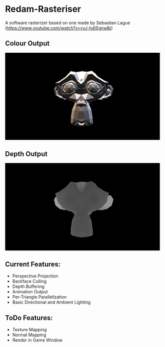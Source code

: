 # Redam-Rasteriser
A software rasterizer based on one made by Sebastian Lague (https://www.youtube.com/watch?v=yyJ-hdISgnw&t)
## Colour Output
![alt text](https://github.com/redisitic/Redam-Rasteriser/blob/master/gitImages/gitRender.gif)
## Depth Output
![alt text](https://github.com/redisitic/Redam-Rasteriser/blob/master/gitImages/gitDepth.gif)

## Current Features:
- Perspective Projection
- Backface Culling
- Depth Buffering
- Animation Output
- Per-Triangle Parallelization
- Basic Directional and Ambient Lighting

## ToDo Features:
- Texture Mapping
- Normal Mapping
- Render in Game Window
